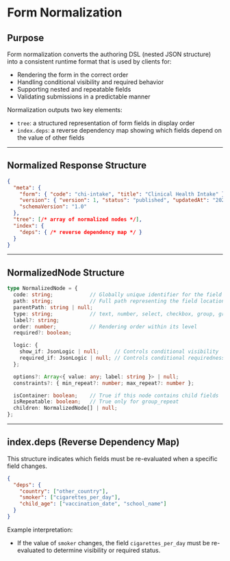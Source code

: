 # Form Normalization

## Purpose
Form normalization converts the authoring DSL (nested JSON structure) into a consistent runtime format that is used by clients for:

- Rendering the form in the correct order
- Handling conditional visibility and required behavior
- Supporting nested and repeatable fields
- Validating submissions in a predictable manner

Normalization outputs two key elements:
- `tree`: a structured representation of form fields in display order
- `index.deps`: a reverse dependency map showing which fields depend on the value of other fields

---

## Normalized Response Structure
```json
{
  "meta": {
    "form": { "code": "chi-intake", "title": "Clinical Health Intake" },
    "version": { "version": 1, "status": "published", "updatedAt": "2025-10-21T18:00:00Z" },
    "schemaVersion": "1.0"
  },
  "tree": [/* array of normalized nodes */],
  "index": {
    "deps": { /* reverse dependency map */ }
  }
}
```

---

## NormalizedNode Structure
```ts
type NormalizedNode = {
  code: string;            // Globally unique identifier for the field
  path: string;            // Full path representing the field location, e.g., "children[].child_name"
  parentPath: string | null;
  type: string;            // text, number, select, checkbox, group, group_repeat, etc.
  label?: string;
  order: number;           // Rendering order within its level
  required?: boolean;

  logic: {
    show_if: JsonLogic | null;     // Controls conditional visibility
    required_if: JsonLogic | null; // Controls conditional requiredness
  };

  options?: Array<{ value: any; label: string }> | null;
  constraints?: { min_repeat?: number; max_repeat?: number };

  isContainer: boolean;    // True if this node contains child fields
  isRepeatable: boolean;   // True only for group_repeat
  children: NormalizedNode[] | null;
};
```

---

## index.deps (Reverse Dependency Map)

This structure indicates which fields must be re-evaluated when a specific field changes.

```json
{
  "deps": {
    "country": ["other_country"],
    "smoker": ["cigarettes_per_day"],
    "child_age": ["vaccination_date", "school_name"]
  }
}
```

Example interpretation:
- If the value of `smoker` changes, the field `cigarettes_per_day` must be re-evaluated to determine visibility or required status.
